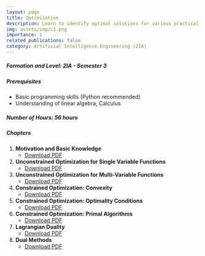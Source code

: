 ```yaml
---
layout: page
title: Optimization
description: Learn to identify optimal solutions for various practical problems by formulating objective functions and applying a range of optimization methods, both with and without constraints.
img: assets/img/c1.png
importance: 1
related_publications: false
category: Artificial Intelligence Engineering (2IA)
---
```


##### **Formation and Level**: 2IA - Semester 3  
##### **Prerequisites**
- Basic programming skills (Python recommended)
- Understanding of linear algebra, Calculus

##### **Number of Hours**: 56 hours  

##### **Chapters**
1. **Motivation and Basic Knowledge**
   - [Download PDF](ElAfiaAbdellatif.github.io/assets/cours/Optimisation/chapitre1.pdf)
2. **Unconstrained Optimization for Single Variable Functions**
   - [Download PDF](ElAfiaAbdellatif.github.io/assets/cours/Optimisation/chapitre2.pdf)
3. **Unconstrained Optimization for Multi-Variable Functions**
   - [Download PDF](ElAfiaAbdellatif.github.io/assets/cours/Optimisation/chapitre3.pdf)
4. **Constrained Optimization: Convexity**
   - [Download PDF](ElAfiaAbdellatif.github.io/assets/cours/Optimisation/chapitre4.pdf)
5. **Constrained Optimization: Optimality Conditions**
   - [Download PDF](ElAfiaAbdellatif.github.io/assets/cours/Optimisation/chapitre5.pdf)
6. **Constrained Optimization: Primal Algorithms**
   - [Download PDF](ElAfiaAbdellatif.github.io/assets/cours/Optimisation/chapitre6.pdf)
7. **Lagrangian Duality**
   - [Download PDF](ElAfiaAbdellatif.github.io/assets/cours/Optimisation/chapitre7.pdf)
8. **Dual Methods**
   - [Download PDF](ElAfiaAbdellatif.github.io/assets/cours/Optimisation/chapitre8.pdf)
